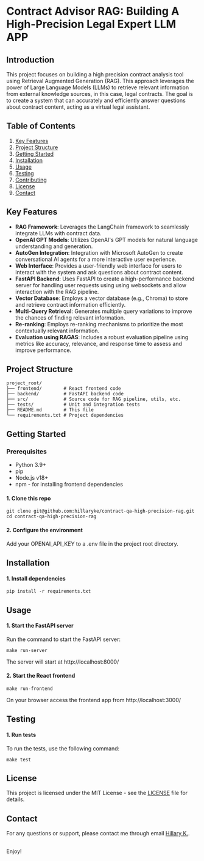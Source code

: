 # Contract Advisor RAG: Building A High-Precision Legal Expert LLM APP

## Introduction

This project focuses on building a high precision contract analysis tool using
Retrieval Augmented Generation (RAG). This approach leverages the power of Large
Language Models (LLMs) to retrieve relevant information from external knowledge
sources, in this case, legal contracts. The goal is to create a system that can
accurately and efficiently answer questions about contract content, acting as a
virtual legal assistant.

## Table of Contents

1. [Key Features](#key-features)
2. [Project Structure](#project-structure)
3. [Getting Started](#getting-started)
4. [Installation](#installation)
5. [Usage](#usage)
6. [Testing](#testing)
7. [Contributing](#contributing)
8. [License](#license)
9. [Contact](#contact)

## Key Features

- **RAG Framework**: Leverages the LangChain framework to seamlessly integrate
  LLMs with contract data.
- **OpenAI GPT Models**: Utilizes OpenAI's GPT models for natural language
  understanding and generation.
- **AutoGen Integration**: Integration with Microsoft AutoGen to create
  conversational AI agents for a more interactive user experience.
- **Web Interface**: Provides a user-friendly web interface for users to
  interact with the system and ask questions about contract content.
- **FastAPI Backend**: Uses FastAPI to create a high-performance backend server
  for handling user requests using using websockets and allow interaction with
  the RAG pipeline.
- **Vector Database**: Employs a vector database (e.g., Chroma) to store and
  retrieve contract information efficiently.
- **Multi-Query Retrieval**: Generates multiple query variations to improve the
  chances of finding relevant information.
- **Re-ranking**: Employs re-ranking mechanisms to prioritize the most
  contextually relevant information.
- **Evaluation using RAGAS**: Includes a robust evaluation pipeline using
  metrics like accuracy, relevance, and response time to assess and improve
  performance.

## Project Structure

```
project_root/
├── frontend/        # React frontend code
├── backend/         # FastAPI backend code
├── src/             # Source code for RAG pipeline, utils, etc.
├── tests/           # Unit and integration tests
├── README.md        # This file
└── requirements.txt # Project dependencies
```

## Getting Started

### Prerequisites

- Python 3.9+
- pip
- Node.js v18+
- npm - for installing frontend dependencies

#### 1. Clone this repo

```
git clone git@github.com:hillaryke/contract-qa-high-precision-rag.git
cd contract-qa-high-precision-rag
```

#### 2. Configure the environment

Add your OPENAI_API_KEY to a .env file in the project root directory.

## Installation

#### 1. Install dependencies

```
pip install -r requirements.txt
```

## Usage

#### 1. Start the FastAPI server

Run the command to start the FastAPI server:

```
make run-server
```

The server will start at http://localhost:8000/

#### 2. Start the React frontend

```
make run-frontend
```

On your browser access the frontend app from http://localhost:3000/

## Testing

#### 1. Run tests

To run the tests, use the following command:

```
make test
```

## License

This project is licensed under the MIT License - see the [LICENSE](LICENSE) file
for details.

## Contact

For any questions or support, please contact me through email
[Hillary K.](mailto:hillary6k@gmail.com).

##

Enjoy!
